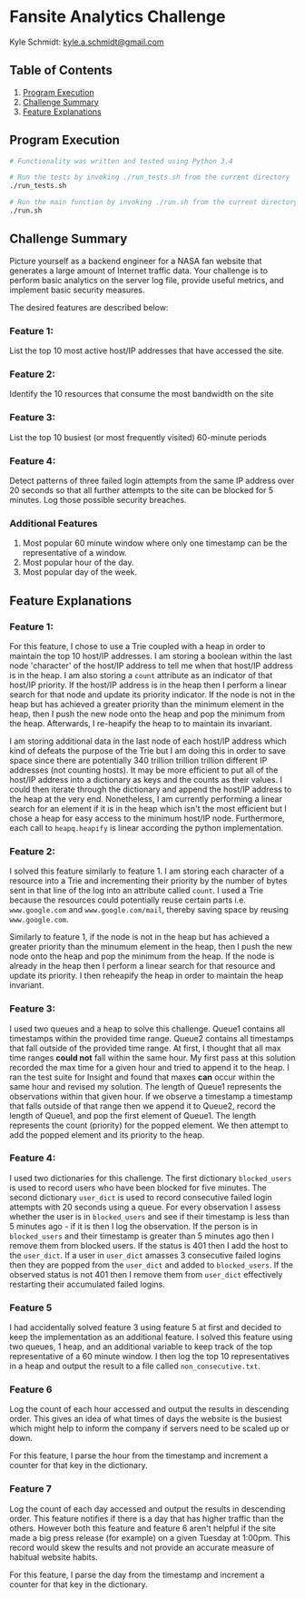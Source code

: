 # Fansite Analytics Challenge

Kyle Schmidt: <kyle.a.schmidt@gmail.com>

## Table of Contents
1. [Program Execution](README.md#program-execution)
2. [Challenge Summary](README.md#challenge-summary)
3. [Feature Explanations](README.md#feature-explanations)

## Program Execution
```bash
# Functionality was written and tested using Python 3.4

# Run the tests by invoking ./run_tests.sh from the current directory
./run_tests.sh

# Run the main function by invoking ./run.sh from the current directory
./run.sh
```


## Challenge Summary

Picture yourself as a backend engineer for a NASA fan website that generates a large amount of Internet traffic data. Your challenge is to perform basic analytics on the server log file, provide useful metrics, and implement basic security measures.

The desired features are described below:

### Feature 1:
List the top 10 most active host/IP addresses that have accessed the site.

### Feature 2:
Identify the 10 resources that consume the most bandwidth on the site

### Feature 3:
List the top 10 busiest (or most frequently visited) 60-minute periods

### Feature 4:
Detect patterns of three failed login attempts from the same IP address over 20 seconds so that all further attempts to the site can be blocked for 5 minutes. Log those possible security breaches.

### Additional Features
1. Most popular 60 minute window where only one timestamp can be the representative of a window.
2. Most popular hour of the day.
3. Most popular day of the week.

## Feature Explanations

### Feature 1:
For this feature, I chose to use a Trie coupled with a heap in order to maintain the top 10 host/IP addresses.
I am storing a boolean within the last node 'character' of the host/IP address to tell me when that host/IP address is in the heap.
I am also storing a ```count``` attribute as an indicator of that host/IP priority.
If the host/IP address is in the heap then I perform a linear search for that node and update its priority indicator.
If the node is not in the heap but has achieved a greater priority than the minimum element in the heap, then I push the new node onto the heap and pop the minimum from the heap.
Afterwards, I re-heapify the heap to to maintain its invariant.


I am storing additional data in the last node of each host/IP address which kind of defeats the purpose of the Trie but I am doing this in order to save space since there are potentially 340 trillion trillion trillion different IP addresses (not counting hosts).
It may be more efficient to put all of the host/IP address into a dictionary as keys and the counts as their values.
I could then iterate through the dictionary and append the host/IP address to the heap at the very end.
Nonetheless, I am currently performing a linear search for an element if it is in the heap which isn't the most efficient but I chose a heap for easy access to the minimum host/IP node.
Furthermore, each call to ```heapq.heapify``` is linear according the python implementation.

### Feature 2:
I solved this feature similarly to feature 1.
I am storing each character of a resource into a Trie and incrementing their priority by the number of bytes sent in that line of the log into an attribute called ```count```.
I used a Trie because the resources could potentially reuse certain parts i.e. ```www.google.com``` and ```www.google.com/mail```, thereby saving space by reusing ```www.google.com```.


Similarly to feature 1, if the node is not in the heap but has achieved a greater priority than the minumum element in the heap, then I push the new node onto the heap and pop the minimum from the heap.
If the node is already in the heap then I perform a linear search for that resource and update its priority. I then reheapify the heap in order to maintain the heap invariant.

### Feature 3:
I used two queues and a heap to solve this challenge.
Queue1 contains all timestamps within the provided time range.
Queue2 contains all timestamps that fall outside of the provided time range.
At first, I thought that all max time ranges **could not** fall within the same hour.
My first pass at this solution recorded the max time for a given hour and tried to append it to the heap.
I ran the test suite for Insight and found that maxes **can** occur within the same hour and revised my solution.
The length of Queue1 represents the observations within that given hour.
If we observe a timestamp a timestamp that falls outside of that range then we append it to Queue2, record the length of Queue1, and pop the first element of Queue1.
The length represents the count (priority) for the popped element.
We then attempt to add the popped element and its priority to the heap.

### Feature 4:
I used two dictionaries for this challenge.
The first dictionary ```blocked_users``` is used to record users who have been blocked for five minutes.
The second dictionary ```user_dict``` is used to record consecutive failed login attempts with 20 seconds using a queue.
For every observation I assess whether the user is in ```blocked_users``` and see if their timestamp is less than 5 minutes ago - if it is then I log the observation.
If the person is in ```blocked_users``` and their timestamp is greater than 5 minutes ago then I remove them from blocked users.
If the status is 401 then I add the host to the ```user_dict```.
If a user in ```user_dict``` amasses 3 consecutive failed logins then they are popped from the ```user_dict``` and added to ```blocked_users```.
If the observed status is not 401 then I remove them from ```user_dict``` effectively restarting their accumulated failed logins.

### Feature 5
I had accidentally solved feature 3 using feature 5 at first and decided to keep the implementation as an additional feature.
I solved this feature using two queues, 1 heap, and an additional variable to keep track of the top representative of a 60 minute window.
I then log the top 10 representatives in a heap and output the result to a file called ```non_consecutive.txt```.

### Feature 6
Log the count of each hour accessed and output the results in descending order.
This gives an idea of what times of days the website is the busiest which might help to inform the company if servers need to be scaled up or down.

For this feature, I parse the hour from the timestamp and increment a counter for that key in the dictionary.

### Feature 7
Log the count of each day accessed and output the results in descending order.
This feature notifies if there is a day that has higher traffic than the others.
However both this feature and feature 6 aren't helpful if the site made a big press release (for example) on a given Tuesday at 1:00pm.
This record would skew the results and not provide an accurate measure of habitual website habits.

For this feature, I parse the day from the timestamp and increment a counter for that key in the dictionary.
